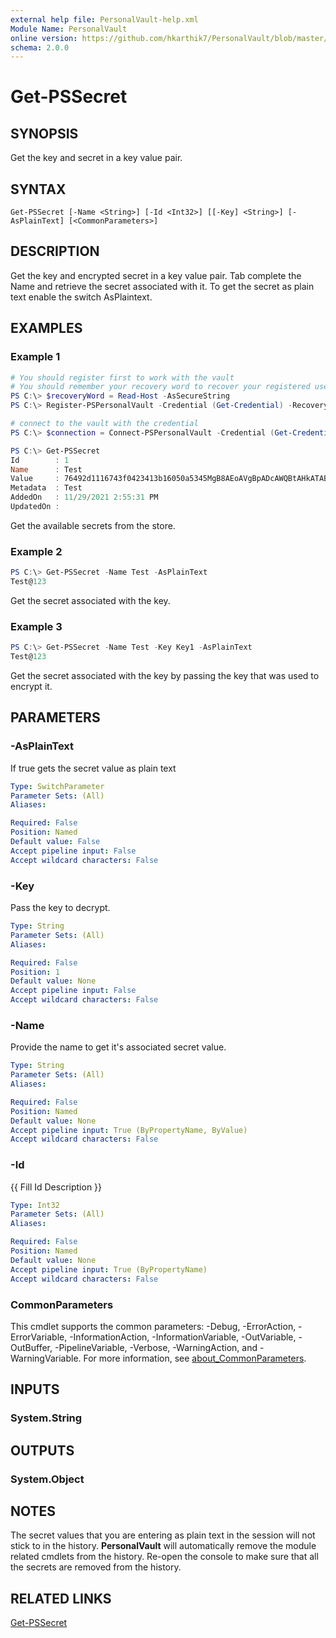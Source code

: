 ```yaml
---
external help file: PersonalVault-help.xml
Module Name: PersonalVault
online version: https://github.com/hkarthik7/PersonalVault/blob/master/docs/Get-PSSecret.md
schema: 2.0.0
---
```


# Get-PSSecret

## SYNOPSIS
Get the key and secret in a key value pair.

## SYNTAX

```
Get-PSSecret [-Name <String>] [-Id <Int32>] [[-Key] <String>] [-AsPlainText] [<CommonParameters>]
```

## DESCRIPTION
Get the key and encrypted secret in a key value pair.
Tab complete the Name and retrieve the secret associated with it.
To get the secret as plain text enable the switch AsPlaintext.

## EXAMPLES

### Example 1
```powershell
# You should register first to work with the vault
# You should remember your recovery word to recover your registered username and password
PS C:\> $recoveryWord = Read-Host -AsSecureString
PS C:\> Register-PSPersonalVault -Credential (Get-Credential) -RecoveryWord $recoveryWord

# connect to the vault with the credential
PS C:\> $connection = Connect-PSPersonalVault -Credential (Get-Credential)

PS C:\> Get-PSSecret
Id        : 1
Name      : Test
Value     : 76492d1116743f0423413b16050a5345MgB8AEoAVgBpADcAWQBtAHkATAB2ADkATwBKAGUAeAB4AEsAdwBGAEkAZgBLAFEAP...
Metadata  : Test
AddedOn   : 11/29/2021 2:55:31 PM
UpdatedOn :
```

Get the available secrets from the store.

### Example 2
```powershell
PS C:\> Get-PSSecret -Name Test -AsPlainText
Test@123
```

Get the secret associated with the key.

### Example 3
```powershell
PS C:\> Get-PSSecret -Name Test -Key Key1 -AsPlainText
Test@123
```

Get the secret associated with the key by passing the key that was used to encrypt it.

## PARAMETERS

### -AsPlainText
If true gets the secret value as plain text

```yaml
Type: SwitchParameter
Parameter Sets: (All)
Aliases:

Required: False
Position: Named
Default value: False
Accept pipeline input: False
Accept wildcard characters: False
```

### -Key
Pass the key to decrypt.

```yaml
Type: String
Parameter Sets: (All)
Aliases:

Required: False
Position: 1
Default value: None
Accept pipeline input: False
Accept wildcard characters: False
```

### -Name
Provide the name to get it's associated secret value.

```yaml
Type: String
Parameter Sets: (All)
Aliases:

Required: False
Position: Named
Default value: None
Accept pipeline input: True (ByPropertyName, ByValue)
Accept wildcard characters: False
```

### -Id
{{ Fill Id Description }}

```yaml
Type: Int32
Parameter Sets: (All)
Aliases:

Required: False
Position: Named
Default value: None
Accept pipeline input: True (ByPropertyName)
Accept wildcard characters: False
```

### CommonParameters
This cmdlet supports the common parameters: -Debug, -ErrorAction, -ErrorVariable, -InformationAction, -InformationVariable, -OutVariable, -OutBuffer, -PipelineVariable, -Verbose, -WarningAction, and -WarningVariable. For more information, see [about_CommonParameters](http://go.microsoft.com/fwlink/?LinkID=113216).

## INPUTS

### System.String
## OUTPUTS

### System.Object
## NOTES
The secret values that you are entering as plain text in the session will not stick to in the history. **PersonalVault** will automatically remove the module related cmdlets from the history. Re-open the console to make sure that all the secrets are removed from the history.

## RELATED LINKS

[Get-PSSecret](https://github.com/hkarthik7/PersonalVault/blob/master/docs/Get-PSSecret.md)

